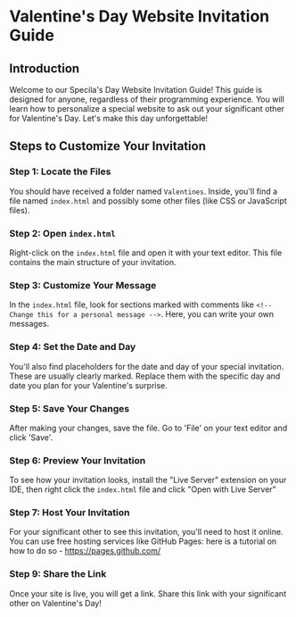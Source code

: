# Valentine's Day Website Invitation Guide

## Introduction
Welcome to our Specila's Day Website Invitation Guide! This guide is designed for anyone, regardless of their programming experience. You will learn how to personalize a special website to ask out your significant other for Valentine's Day. Let's make this day unforgettable!

## Steps to Customize Your Invitation

### Step 1: Locate the Files
You should have received a folder named `Valentines`. Inside, you'll find a file named `index.html` and possibly some other files (like CSS or JavaScript files).

### Step 2: Open `index.html`
Right-click on the `index.html` file and open it with your text editor. This file contains the main structure of your invitation.

### Step 3: Customize Your Message
In the `index.html` file, look for sections marked with comments like `<!-- Change this for a personal message -->`. Here, you can write your own messages. 

### Step 4: Set the Date and Day
You'll also find placeholders for the date and day of your special invitation. These are usually clearly marked. Replace them with the specific day and date you plan for your Valentine's surprise.

### Step 5: Save Your Changes
After making your changes, save the file. Go to 'File' on your text editor and click 'Save'.

### Step 6: Preview Your Invitation
To see how your invitation looks, install the "Live Server" extension on your IDE, then right click the `index.html` file and click "Open with Live Server"

### Step 7: Host Your Invitation
For your significant other to see this invitation, you'll need to host it online. You can use free hosting services like GitHub Pages: here is a tutorial on how to do so - https://pages.github.com/

### Step 9: Share the Link
Once your site is live, you will get a link. Share this link with your significant other on Valentine's Day!